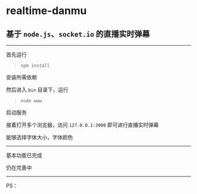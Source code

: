 # realtime-danmu

## 基于 `node.js`、`socket.io` 的直播实时弹幕

---

首先运行

> `npm install`

安装所需依赖

然后进入 `bin` 目录下，运行

> `node www`

启动服务

接着打开多个浏览器，访问 `127.0.0.1:3000` 即可进行直播实时弹幕

能够选择字体大小，字体颜色

---

基本功能已完成

仍在完善中

---

PS：
